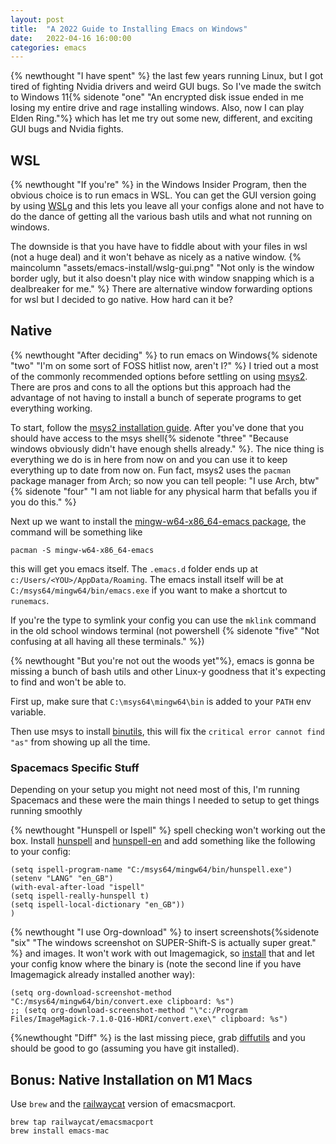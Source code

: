 ```yaml
---
layout: post
title:  "A 2022 Guide to Installing Emacs on Windows"
date:   2022-04-16 16:00:00
categories: emacs
---
```


{% newthought "I have spent" %} the last few years running Linux, but I got tired of fighting Nvidia drivers and weird GUI bugs. So I've made the switch to Windows 11{% sidenote "one" "An encrypted disk issue ended in me losing my entire drive and rage installing windows. Also, now I can play Elden Ring."%} which has let me try out some new, different, and exciting GUI bugs and Nvidia fights. 

## WSL

{% newthought "If you're" %} in the Windows Insider Program, then the obvious choice is to run emacs in WSL. You can get the GUI version going by using [WSLg](https://github.com/microsoft/wslg) and this lets you leave all your configs alone and not have to do the dance of getting all the various bash utils and what not running on windows.

The downside is that you have have to fiddle about with your files in wsl (not a huge deal) and it won't behave as nicely as a native window.
{% maincolumn "assets/emacs-install/wslg-gui.png" "Not only is the window border ugly, but it also doesn't play nice with window snapping which is a dealbreaker for me."  %}
There are alternative window forwarding options for wsl but I decided to go native. How hard can it be?

## Native
{% newthought "After deciding" %} to run emacs on Windows{% sidenote "two" "I'm on some sort of FOSS hitlist now, aren't I?" %} I tried out a most of the commonly recommended options before settling on using [msys2](https://www.msys2.org/). There are pros and cons to all the options but this approach had the advantage of not having to install a bunch of seperate programs to get everything working.

To start, follow the [msys2 installation guide](https://www.msys2.org/#installation). After you've done that you should have access to the msys shell{% sidenote "three" "Because windows obviously didn't have enough shells already." %}. The nice thing is everything we do is in here from now on and you can use it to keep everything up to date from now on. Fun fact, msys2 uses the `pacman` package manager from Arch; so now you can tell people: "I use Arch, btw"{% sidenote "four" "I am not liable for any physical harm that befalls you if you do this." %}

Next up we want to install the [mingw-w64-x86_64-emacs package](https://packages.msys2.org/package/mingw-w64-x86_64-emacs?repo=mingw64), the command will be something like
```shell
pacman -S mingw-w64-x86_64-emacs
```
this will get you emacs itself. The `.emacs.d` folder ends up at `c:/Users/<YOU>/AppData/Roaming`. The emacs install itself will be at `C:/msys64/mingw64/bin/emacs.exe` if you want to make a shortcut to `runemacs`.

If you're the type to symlink your config you can use the `mklink` command in the old school windows terminal (not powershell {% sidenote "five" "Not confusing at all having all these terminals." %})

{% newthought "But you're not out the woods yet"%}, emacs is gonna be missing a bunch of bash utils and other Linux-y goodness that it's expecting to find and won't be able to. 

First up, make sure that `C:\msys64\mingw64\bin` is added to your `PATH` env variable.

Then use msys to install [binutils](https://packages.msys2.org/package/mingw-w64-x86_64-binutils?repo=mingw64), this will fix the `critical error cannot find "as"` from showing up all the time.

### Spacemacs Specific Stuff

Depending on your setup you might not need most of this, I'm running Spacemacs and these were the main things I needed to setup to get things running smoothly

{% newthought "Hunspell or Ispell" %} spell checking won't working out the box. Install [hunspell](https://packages.msys2.org/package/mingw-w64-x86_64-hunspell) and [hunspell-en](https://packages.msys2.org/package/mingw-w64-x86_64-hunspell-en?repo=mingw64) and add something like the following to your config:
```elisp
(setq ispell-program-name "C:/msys64/mingw64/bin/hunspell.exe")
(setenv "LANG" "en_GB")
(with-eval-after-load "ispell"
(setq ispell-really-hunspell t)
(setq ispell-local-dictionary "en_GB"))
)
```
{% newthought "I use Org-download" %} to insert screenshots{%sidenote "six" "The windows screenshot on SUPER-Shift-S is actually super great." %} and images. It won't work with out Imagemagick, so [install](https://packages.msys2.org/package/mingw-w64-x86_64-imagemagick) that and let your config know where the binary is (note the second line if you have Imagemagick already installed another way):
```elisp
(setq org-download-screenshot-method "C:/msys64/mingw64/bin/convert.exe clipboard: %s")
;; (setq org-download-screenshot-method "\"c:/Program Files/ImageMagick-7.1.0-Q16-HDRI/convert.exe\" clipboard: %s")
```

{%newthought "Diff" %} is the last missing piece, grab [diffutils](https://packages.msys2.org/package/diffutils?repo=msys&variant=x86_64) and you should be good to go (assuming you have git installed).

## Bonus: Native Installation on M1 Macs

Use `brew` and the [railwaycat](https://github.com/railwaycat/homebrew-emacsmacport) version of emacsmacport.
```shell
brew tap railwaycat/emacsmacport
brew install emacs-mac
```